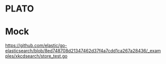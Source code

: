 # PLATO


# Mock

https://github.com/elastic/go-elasticsearch/blob/8ed748708d21347462d37f4a7cdd1ca267a28436/_examples/xkcdsearch/store_test.go


